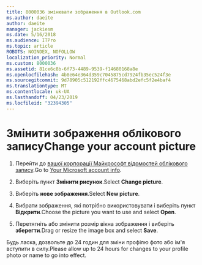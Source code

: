 ```yaml
---
title: 8000036 змінювати зображення в Outlook.com
ms.author: daeite
author: daeite
manager: jackiesm
ms.date: 5/16/2018
ms.audience: ITPro
ms.topic: article
ROBOTS: NOINDEX, NOFOLLOW
localization_priority: Normal
ms.custom: 8000036
ms.assetid: 81ce6c8b-6f73-4489-9539-f14680168a8e
ms.openlocfilehash: 4b8e64e364d359c7045875cd7924fb35ec524f3e
ms.sourcegitcommit: 9d78905c512192ffc4675468abd2efc5f2e4baf4
ms.translationtype: MT
ms.contentlocale: uk-UA
ms.lasthandoff: 04/23/2019
ms.locfileid: "32394305"
---
```

# <a name="change-your-account-picture"></a><span data-ttu-id="7ee16-102">Змінити зображення облікового запису</span><span class="sxs-lookup"><span data-stu-id="7ee16-102">Change your account picture</span></span>

1. <span data-ttu-id="7ee16-103">Перейти до [вашої корпорації Майкрософт відомостей облікового запису](https://go.microsoft.com/fwlink/p/?linkid=860841).</span><span class="sxs-lookup"><span data-stu-id="7ee16-103">Go to [Your Microsoft account info](https://go.microsoft.com/fwlink/p/?linkid=860841).</span></span>
    
2. <span data-ttu-id="7ee16-104">Виберіть пункт **Змінити рисунок**.</span><span class="sxs-lookup"><span data-stu-id="7ee16-104">Select **Change picture**.</span></span> 
    
3. <span data-ttu-id="7ee16-105">Виберіть **нове зображення**.</span><span class="sxs-lookup"><span data-stu-id="7ee16-105">Select **New picture**.</span></span> 
    
4. <span data-ttu-id="7ee16-106">Вибрати зображення, які потрібно використовувати і виберіть пункт **Відкрити**.</span><span class="sxs-lookup"><span data-stu-id="7ee16-106">Choose the picture you want to use and select **Open**.</span></span> 
    
5. <span data-ttu-id="7ee16-107">Перетягніть або змінити розмір вікна зображення і виберіть **зберегти**.</span><span class="sxs-lookup"><span data-stu-id="7ee16-107">Drag or resize the image box and select **Save**.</span></span> 
    
<span data-ttu-id="7ee16-108">Будь ласка, дозвольте до 24 годин для зміни профілю фото або ім'я вступити в силу.</span><span class="sxs-lookup"><span data-stu-id="7ee16-108">Please allow up to 24 hours for changes to your profile photo or name to go into effect.</span></span>
  

